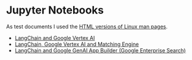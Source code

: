 # Jupyter Notebooks

As test documents I used the [HTML versions of Linux man pages](https://tldp.org/manpages/man-html/man-html-20160109.tar.bz2).

* [LangChain and Google Vertex AI](LangChain_VertexAI.ipynb)
* [LangChain, Google Vertex AI and Matching Engine](LangChain_VertexAI_Matching_Engine.ipynb)
* [LangChain and Google GenAI App Builder (Google Enterprise Search)](GenAI_App_Builder_Question_Answering.ipynb)